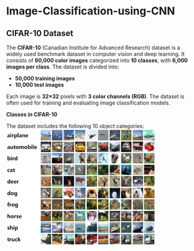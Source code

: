 # **Image-Classification-using-CNN**

## **CIFAR-10 Dataset**

The **CIFAR-10** (Canadian Institute for Advanced Research) dataset is a widely used benchmark dataset in computer vision and deep learning. It consists of **60,000 color images** categorized into **10 classes**, with **6,000 images per class**. The dataset is divided into:
- **50,000 training images**
- **10,000 test images**

Each image is **32×32** pixels with **3 color channels (RGB)**. The dataset is often used for training and evaluating image classification models.

**Classes in CIFAR-10**

The dataset includes the following 10 object categories:
<img src="https://github.com/narpat78/Image-Classification-using-CNN/blob/main/cifar10.png" width="400">

